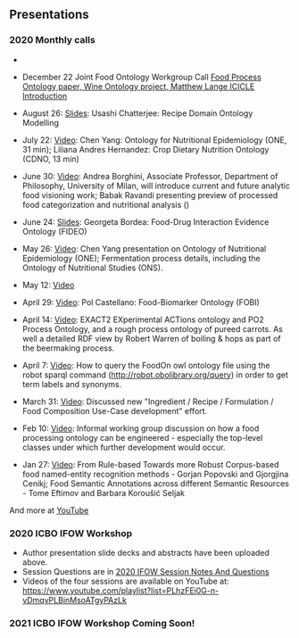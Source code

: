 ## Presentations

### 2020 Monthly calls
* 
* December 22 Joint Food Ontology Workgroup Call [Food Process Ontology paper, Wine Ontology project, Matthew Lange ICICLE Introduction](https://youtu.be/ti3y5MhVViA)

* August 26: [Slides](https://github.com/FoodOntology/joint-food-ontology-wg/blob/master/presentation/IFOW_2020_call_Chatterjee.ppt?raw=true): Usashi Chatterjee: Recipe Domain Ontology Modelling
* July 22:  [Video](https://foodon.org/ifow/call_2020_july_22.mp4): Chen Yang: Ontology for Nutritional Epidemiology (ONE, 31 min); Liliana Andres Hernandez: Crop Dietary Nutrition Ontology (CDNO, 13 min)
* June 30:  [Video](https://youtu.be/_PK179-EE-0): Andrea Borghini, Associate Professor, Department of Philosophy, University of Milan, will introduce current and future analytic food visioning work; Babak Ravandi presenting preview of processed food categorization and nutritional analysis ()
* June 24:  [Slides](https://github.com/FoodOntology/joint-food-ontology-wg/blob/master/presentation/IFOW_2020_FIDEO.pdf): Georgeta Bordea: Food-Drug Interaction Evidence Ontology (FIDEO)
* May 26: [Video](https://youtu.be/5FdgOyV-xrU): Chen Yang presentation on Ontology of Nutritional Epidemiology (ONE); Fermentation process details, including the Ontology of Nutritional Studies (ONS).
* May 12:   [Video](https://youtu.be/mzkUQngB8hI)
* April 29: [Video](https://foodon.org/ifow/fobi_2020_apr_29.mov): Pol Castellano: Food-Biomarker Ontology (FOBI) 
* April 14: [Video](https://youtu.be/85zivQIXarU): EXACT2 EXperimental ACTions ontology and PO2 Process Ontology, and a rough process ontology of pureed carrots.  As well a detailed RDF view by Robert Warren of boiling & hops as part of the beermaking process.
* April 7: [Video](https://youtu.be/XEsdS3yUyIE): How to query the FoodOn owl ontology file using the robot sparql command (http://robot.obolibrary.org/query) in order to get term labels and synonyms.
* March 31: [Video](https://youtu.be/DvcRqsQr4Dc): Discussed new "Ingredient / Recipe / Formulation / Food Composition Use-Case development" effort.
* Feb 10: [Video](https://youtu.be/xZXNF5eWe6Y): Informal working group discussion on how a food processing ontology can be engineered - especially the top-level classes under which further development would occur.
* Jan 27: [Video](https://youtu.be/Z83kHG7qpr0): From Rule-based Towards more Robust Corpus-based food named-entity recognition methods - Gorjan Popovski and Gjorgjina Cenikj; Food Semantic Annotations across different Semantic Resources - Tome Eftimov and Barbara Koroušić Seljak


And more at [YouTube](https://www.youtube.com/playlist?list=PLxlyllO6tRCkx5bbF8v2pydPKwP_eQJSS)

### 2020 ICBO IFOW Workshop

* Author presentation slide decks and abstracts have been uploaded above.
* Session Questions are in [2020 IFOW Session Notes And Questions](https://docs.google.com/document/d/1mCoPYGGl5m0VP5a-0fiMSRXRUL05zzsG2f6FCAso7-Y)
* Videos of the four sessions are available on YouTube at: https://www.youtube.com/playlist?list=PLhzFEi0G-n-vDmqvPLBinMsoATgyPAzLk

### 2021 ICBO IFOW Workshop Coming Soon!
